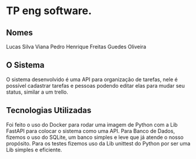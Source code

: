 # TP eng software.

## Nomes
Lucas Silva Viana
Pedro Henrique Freitas Guedes Oliveira

## O Sistema
O sistema desenvolvido é uma API para organização de tarefas, nele é possível cadastrar tarefas e pessoas podendo editar elas para mudar seu status, similar a um trello.

## Tecnologias Utilizadas
Foi feito o uso do Docker para rodar uma imagem de Python com a Lib FastAPI para colocar o sistema como uma API.
Para Banco de Dados, fizemos o uso do SQLite, um banco simples e leve que já atende o nosso propósito.
Para os testes fizemos uso da Lib unittest do Python por ser uma Lib simples e eficiente.
